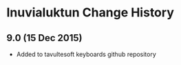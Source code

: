 Inuvialuktun Change History
============================

9.0 (15 Dec 2015)
-----------------

* Added to tavultesoft keyboards github repository
